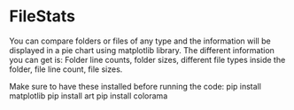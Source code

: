 # FileStats
You can compare folders or files of any type and the information will be displayed in a pie chart using matplotlib library. The different information you can get is: Folder line counts, folder sizes, different file types inside the folder, file line count, file sizes.

Make sure to have these installed before running the code:
pip install matplotlib
pip install art
pip install colorama
